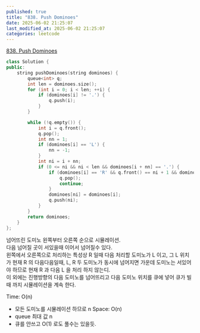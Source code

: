 ```yaml
---
published: true
title: "838. Push Dominoes"
date: 2025-06-02 21:25:07
last_modified_at: 2025-06-02 21:25:07
categories: leetcode
---
```

[838. Push Dominoes](https://leetcode.com/problems/push-dominoes/description/)
```cpp
class Solution {
public:
    string pushDominoes(string dominoes) {
        queue<int> q;
        int len = dominoes.size();
        for (int i = 0; i < len; ++i) {
            if (dominoes[i] != '.') {
                q.push(i);
            }
        }

        while (!q.empty()) {
            int i = q.front();
            q.pop();
            int nn = 1;
            if (dominoes[i] == 'L') {
                nn = -1;
            }
            int ni = i + nn;
            if (0 <= ni && ni < len && dominoes[i + nn] == '.') {
                if (dominoes[i] == 'R' && q.front() == ni + 1 && dominoes[ni + 1] == 'L') {
                    q.pop();
                    continue;
                }
                dominoes[ni] = dominoes[i];
                q.push(ni);
            }
        }
        return dominoes;
    }
};
```
넘어뜨린 도미노 왼쪽부터 오른쪽 순으로 시뮬레이션.  
다음 넘어질 곳이 서있을때 이어서 넘어질수 있다.  
왼쪽에서 오른쪽으로 처리하는 특성상 R 일때 다음 처리할 도미노가 L 이고, 그 L 위치가 현재 R 의 다음다음일때, L, R 두 도미노가 동시에 넘어지면 가운데 도미노는 서있어야 하므로 현재 R 과 다음 L 을 처리 하지 않는디.  
이 외에는 진행방향의 다음 도미노를 넘어뜨리고 다음 도미노 위치를 큐에 넣어 큐가 빌때 까지 시뮬레이션을 계속 한다. 

Time: O(n)
 - 모든 도미노를 시뮬레이션 하므로 n
Space: O(n)
 - queue 최대 값 n
 - 큐를 안쓰고 O(1) 로도 풀수는 있을듯.